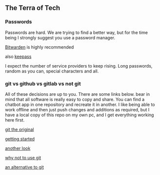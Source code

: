 ## The Terra of Tech

### Passwords

Passwords are hard. We are trying to find a better way, but for the time being I strongly suggest you use a password manager. 

[Bitwarden](https://bitwarden.com/) is highly recommended

also [keepass](https://keepass.info/)

I expect the number of service providers to keep rising. Long passwords, random as you can, special characters and all.

### git vs github vs gitlab vs not git

All of these decisions are up to you. There are some links below. bear in mind that all software is really easy to copy and share.
You can find a chatbot app in one repository and recreate it in another. I like being able to work offline and then just push changes and additions as required, but I have a local copy of this repo on my own pc, and I get everything working here first.


[git the original](https://www.git-scm.com/doc)

[getting started](https://www.git-scm.com/book/en/v2/Getting-Started-What-is-Git%3F)

[another look](https://hackernoon.com/understanding-git-fcffd87c15a3)

[why not to use git](https://sqlite.org/whynotgit.html)

[an alternative to git](https://fossil-scm.org/home/doc/trunk/www/index.wiki)

